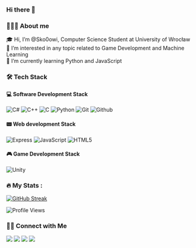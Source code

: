 ### Hi there 👋

### 👨🏻‍💻 About me
🎓 Hi, I’m @Sko0owi, Computer Science Student at University of Wrocław <br/>
🤖 I’m interested in any topic related to Game Development and Machine Learning<br/>
🌱 I’m currently learning Python and JavaScript

### :hammer_and_wrench: Tech Stack

#### 💻 Software Development Stack
![C#](https://img.shields.io/badge/C%23-058e0c?&logo=c-sharp&logoColor=white&style=for-the-badge)
![C++](https://img.shields.io/badge/C++-%2300599C.svg?&logo=c%2B%2B&logoColor=white&style=for-the-badge)
![C](https://img.shields.io/badge/C-%2300599C.svg?&logo=c&logoColor=white&style=for-the-badge)
![Python](https://img.shields.io/badge/-Python-3776AB?&logo=python&logoColor=white&style=for-the-badge)
![Git](https://img.shields.io/badge/GIT-E44C30?&logo=git&logoColor=white&style=for-the-badge)
![Github](https://img.shields.io/badge/github-171515?&logo=github&logoColor=white&style=for-the-badge)

#### 📟 Web development Stack
![Express](https://img.shields.io/badge/-Express-000000?&logo=express&logoColor=white&style=for-the-badge)
![JavaScript](https://img.shields.io/badge/-JavaScript-F7DF1E?&logo=javascript&logoColor=white&style=for-the-badge)
![HTML5](https://img.shields.io/badge/html5-%23E34F26.svg?&logo=html5&logoColor=white&style=for-the-badge)

#### 🎮 Game Development Stack
![Unity](https://img.shields.io/badge/unity-%23000000.svg?style=for-the-badge&logo=unity&logoColor=white)

### :fire: My Stats :

[![GitHub Streak](http://github-readme-streak-stats.herokuapp.com?user=Sko0owi&theme=dark&background=0d1117)](https://git.io/streak-stats)

![Profile Views](https://komarev.com/ghpvc/?username=Sko0owi)

### 🤝🏻 Connect with Me
<a href="mailto:dawid.skowronek24@gmail.com"><img src="https://img.shields.io/badge/dawid.skowronek24@gmail-b23e2f?logo=gmail&logoColor=white"></a>
<a href="https://www.linkedin.com/in/dawid-skowronek-5b9a40212/"><img src="https://img.shields.io/badge/Dawid Skowronek-blue?logo=linkedin&logoColor=white"></a>
<a href="https://itch.io/profile/sko0owi"><img src="https://img.shields.io/badge/Sko0owi-f33e2f?&logo=itch.io&logoColor=white"></a>
<a href="https://sko0owi.github.io"><img src="https://img.shields.io/badge/My website-3e2f?&logoColor=white"></a>
